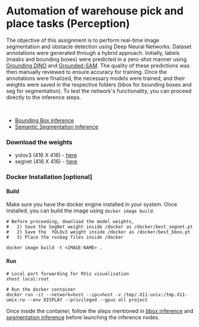 # Automation of warehouse pick and place tasks (Perception)
The objective of this assignment is to perform real-time image segmentation and obstacle detection using Deep Neural Networks. Dataset annotations were generated through a hybrid approach. Initially, labels (masks and bounding boxes) were predicted in a zero-shot manner using [Grounding DINO](https://github.com/IDEA-Research/GroundingDINO) and [Grounded-SAM](https://github.com/IDEA-Research/Grounded-Segment-Anything). The quality of these predictions was then manually reviewed to ensure accuracy for training. Once the annotations were finalized, the necessary models were trained, and their weights were saved in the respective folders (bbox for bounding boxes and seg for segmentation). To test the network's functionality, you can proceed directly to the inference steps.

<br>

- [Bounding Box inference](./bbox/README.md)  
- [Semantic Segmentation inference](./seg/README.md)

### Download the weights
- yolov3 (416 X 416) - [here](https://drive.google.com/file/d/13NHccIt-mt-Jmsx1Dwe34q1tS3qJwaCS/view?usp=sharing)
- segnet (416 X 416) - [here](https://drive.google.com/file/d/1V0Ax7RgARmh00KV3CjMrs1TXdk3zrDib/view?usp=sharing) 


### Docker Installation [optional] 
#### Build
Make sure you have the docker engine installed in your system. Once installed, you can build the image using `docker image build`. 

```
# Before proceeding, download the model weights,
#   1) Save the SegNet weight inside /docker as /docker/best_segnet.pt
#   2) Save the  YOLOv3 weight inside /docker as /docker/best_bbox.pt
#   3) Place the rosbag files inside /docker

docker image build -t <IMAGE-NAME> .

```
#### Run 
```
# Local port forwarding for RViz visualisation
xhost local:root

# Run the docker container
docker run -it --network=host --ipc=host -v /tmp/.X11-unix:/tmp.X11-umix:rw --env DISPLAY --privileged --gpus all project
```

Once inside the container, follow the steps mentioned in 
[bbox inference](./bbox/README.md) and [segmentation inference](./seg/README.md) before launching the inference nodes. 
